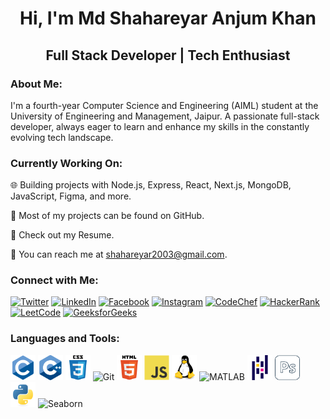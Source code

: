 <h1 align="center">Hi, I'm Md Shahareyar Anjum Khan</h1> <h2 align="center">Full Stack Developer | Tech Enthusiast</h2> <h3 align="justify">About Me:</h3>
I'm a fourth-year Computer Science and Engineering (AIML) student at the University of Engineering and Management, Jaipur.
A passionate full-stack developer, always eager to learn and enhance my skills in the constantly evolving tech landscape.
<h3 align="left">Currently Working On:</h3>
🌐 Building projects with Node.js, Express, React, Next.js, MongoDB, JavaScript, Figma, and more.

💼 Most of my projects can be found on GitHub.

📄 Check out my Resume.

📧 You can reach me at shahareyar2003@gmail.com.

<h3 align="left">Connect with Me:</h3> <p align="left"> <a href="https://twitter.com/shahareyar2003" target="_blank"><img src="https://raw.githubusercontent.com/rahuldkjain/github-profile-readme-generator/master/src/images/icons/Social/twitter.svg" alt="Twitter" height="30" width="40"/></a> <a href="https://www.linkedin.com/in/shahareyarkhan/" target="_blank"><img src="https://raw.githubusercontent.com/rahuldkjain/github-profile-readme-generator/master/src/images/icons/Social/linked-in-alt.svg" alt="LinkedIn" height="30" width="40"/></a> <a href="https://fb.com/shahareyarkhan.khan.3" target="_blank"><img src="https://raw.githubusercontent.com/rahuldkjain/github-profile-readme-generator/master/src/images/icons/Social/facebook.svg" alt="Facebook" height="30" width="40"/></a> <a href="https://instagram.com/_shahareyar_" target="_blank"><img src="https://raw.githubusercontent.com/rahuldkjain/github-profile-readme-generator/master/src/images/icons/Social/instagram.svg" alt="Instagram" height="30" width="40"/></a> <a href="https://www.codechef.com/users/shahareyar2003" target="_blank"><img src="https://cdn.jsdelivr.net/npm/simple-icons@3.1.0/icons/codechef.svg" alt="CodeChef" height="30" width="40"/></a> <a href="https://www.hackerrank.com/shahareyar2003" target="_blank"><img src="https://raw.githubusercontent.com/rahuldkjain/github-profile-readme-generator/master/src/images/icons/Social/hackerrank.svg" alt="HackerRank" height="30" width="40"/></a> <a href="https://www.leetcode.com/shahareyar2003" target="_blank"><img src="https://raw.githubusercontent.com/rahuldkjain/github-profile-readme-generator/master/src/images/icons/Social/leet-code.svg" alt="LeetCode" height="30" width="40"/></a> <a href="https://auth.geeksforgeeks.org/user/shahareyar2003" target="_blank"><img src="https://raw.githubusercontent.com/rahuldkjain/github-profile-readme-generator/master/src/images/icons/Social/geeks-for-geeks.svg" alt="GeeksforGeeks" height="30" width="40"/></a> </p>
<h3 align="left">Languages and Tools:</h3> <p align="left"> <img src="https://raw.githubusercontent.com/devicons/devicon/master/icons/c/c-original.svg" alt="C" width="40" height="40"/> <img src="https://raw.githubusercontent.com/devicons/devicon/master/icons/cplusplus/cplusplus-original.svg" alt="C++" width="40" height="40"/> <img src="https://raw.githubusercontent.com/devicons/devicon/master/icons/css3/css3-original-wordmark.svg" alt="CSS3" width="40" height="40"/> <img src="https://www.vectorlogo.zone/logos/git-scm/git-scm-icon.svg" alt="Git" width="40" height="40"/> <img src="https://raw.githubusercontent.com/devicons/devicon/master/icons/html5/html5-original-wordmark.svg" alt="HTML5" width="40" height="40"/> <img src="https://raw.githubusercontent.com/devicons/devicon/master/icons/javascript/javascript-original.svg" alt="JavaScript" width="40" height="40"/> <img src="https://raw.githubusercontent.com/devicons/devicon/master/icons/linux/linux-original.svg" alt="Linux" width="40" height="40"/> <img src="https://upload.wikimedia.org/wikipedia/commons/2/21/Matlab_Logo.png" alt="MATLAB" width="40" height="40"/> <img src="https://raw.githubusercontent.com/devicons/devicon/2ae2a900d2f041da66e950e4d48052658d850630/icons/pandas/pandas-original.svg" alt="Pandas" width="40" height="40"/> <img src="https://raw.githubusercontent.com/devicons/devicon/master/icons/photoshop/photoshop-line.svg" alt="Photoshop" width="40" height="40"/> <img src="https://raw.githubusercontent.com/devicons/devicon/master/icons/python/python-original.svg" alt="Python" width="40" height="40"/> <img src="https://seaborn.pydata.org/_images/logo-mark-lightbg.svg" alt="Seaborn" width="40" height="40"/> </p>
